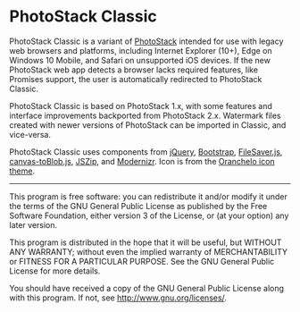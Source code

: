 # PhotoStack Classic

PhotoStack Classic is a variant of [PhotoStack](https://github.com/photostack/photostack) intended for use with legacy web browsers and platforms, including Internet Explorer (10+), Edge on Windows 10 Mobile, and Safari on unsupported iOS devices. If the new PhotoStack web app detects a browser lacks required features, like Promises support, the user is automatically redirected to PhotoStack Classic.

PhotoStack Classic is based on PhotoStack 1.x, with some features and interface improvements backported from PhotoStack 2.x. Watermark files created with newer versions of PhotoStack can be imported in Classic, and vice-versa.

PhotoStack Classic uses components from [jQuery](https://jquery.com/), [Bootstrap](https://getbootstrap.com), [FileSaver.js](https://github.com/eligrey/FileSaver.js/), [canvas-toBlob.js](https://github.com/eligrey/canvas-toBlob.js), [JSZip](https://stuk.github.io/jszip/), and [Modernizr](https://modernizr.com/). Icon is from the [Oranchelo icon theme](https://github.com/OrancheloTeam/oranchelo-icon-theme).

---------------------------------------------------------

This program is free software: you can redistribute it and/or modify
it under the terms of the GNU General Public License as published by
the Free Software Foundation, either version 3 of the License, or
(at your option) any later version.

This program is distributed in the hope that it will be useful,
but WITHOUT ANY WARRANTY; without even the implied warranty of
MERCHANTABILITY or FITNESS FOR A PARTICULAR PURPOSE.  See the
GNU General Public License for more details.

You should have received a copy of the GNU General Public License
along with this program.  If not, see <http://www.gnu.org/licenses/>.
